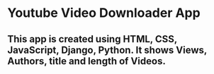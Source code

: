   

# Youtube Video Downloader App

## This app is created using HTML, CSS, JavaScript,  Django, Python. It shows Views, Authors, title and length of  Videos.

